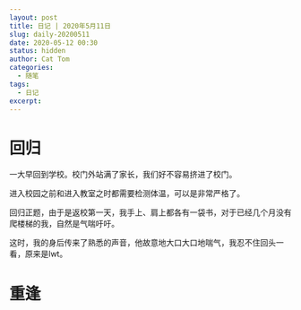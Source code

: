 ```yaml
---
layout: post
title: 日记 | 2020年5月11日
slug: daily-20200511
date: 2020-05-12 00:30
status: hidden
author: Cat Tom
categories: 
  - 随笔
tags: 
  - 日记
excerpt: 
---
```

# 回归

一大早回到学校。校门外站满了家长，我们好不容易挤进了校门。

进入校园之前和进入教室之时都需要检测体温，可以是非常严格了。

回归正题，由于是返校第一天，我手上、肩上都各有一袋书，对于已经几个月没有爬楼梯的我，自然是气喘吁吁。

这时，我的身后传来了熟悉的声音，他故意地大口大口地喘气，我忍不住回头一看，原来是lwt。

# 重逢

